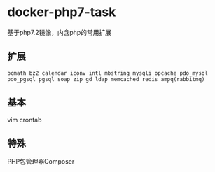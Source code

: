 # docker-php7-task
基于php7.2镜像，内含php的常用扩展
## 扩展
```bcmath bz2 calendar iconv intl mbstring mysqli opcache pdo_mysql pdo_pgsql pgsql soap zip gd ldap memcached redis ampq(rabbitmq) ```
## 基本
vim crontab
## 特殊

PHP包管理器Composer 





